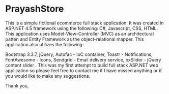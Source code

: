 # PrayashStore

This is a simple fictional ecommerce full stack application. It was created in ASP.NET 4.5 framework using the following: C#, Javascript, CSS, HTML. This application uses Model-View-Controller (MVC) as an architectural patten and Entity Framework as the object-relational mapper. 
This application also utilizes the following:

Bootstrap 3.3.7,
jQuery,
Autofac - IoC container,
Toastr - Notifications,
FontAwesome - Icons,
Sendgrid - Email delivery service,
bxSlider - jQuery content slider
.
This was my first attempt to build full stack ASP.NET web application so please feel free to contact me if I have missed anything or if you would like to make any suggestions. 

Thank you, 
